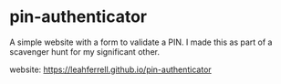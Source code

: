 # pin-authenticator

A simple website with a form to validate a PIN. I made this as part of a scavenger hunt for my significant other.

website: https://leahferrell.github.io/pin-authenticator
